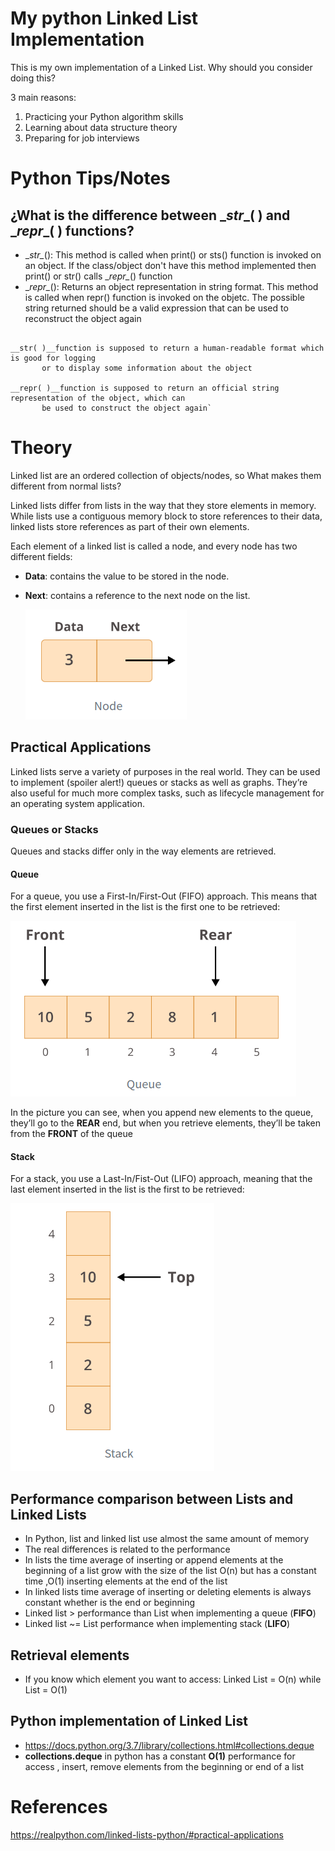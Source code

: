 # My python Linked List Implementation

This is my own implementation of a Linked List. 
Why should you consider doing this?

3 main reasons:
 1. Practicing your Python algorithm skills
 2. Learning about data structure theory
 3. Preparing for job interviews

# Python Tips/Notes
## ¿What is the difference between \__str__( ) and \__repr__( ) functions?
* \__str\__():  This method is called when print() or sts() function is invoked on an object.
               If the class/object don't have this method implemented then print() or str() calls
               \__repr\__() function
* \__repr\__(): Returns an object representation in string format. This method is called when repr() function
               is invoked on the objetc. The possible string returned should be a valid expression that can
               be used to reconstruct the object again
```text

__str( )__function is supposed to return a human-readable format which is good for logging
       or to display some information about the object

__repr( )__function is supposed to return an official string representation of the object, which can
       be used to construct the object again`
```
# Theory

Linked list are an ordered collection of objects/nodes, so What makes them different from normal lists?

Linked lists differ from lists in the way that they store elements in memory. While lists use a contiguous memory
block to store references to their data, linked lists store references as part of their own elements.

Each element of a linked list is called a node, and every node has two different fields:

* **Data**: contains the value to be stored in the node.
* **Next**: contains a reference to the next node on the list.

    ![Node in liked list](./images/node.png)

## Practical Applications
Linked lists serve a variety of purposes in the real world.
They can be used to implement (spoiler alert!) queues or stacks as well as graphs.
They’re also useful for much more complex tasks, such as lifecycle management
for an operating system application.

### Queues or Stacks
Queues and stacks differ only in the way elements are retrieved.

#### Queue

For a queue, you use a First-In/First-Out (FIFO) approach.
This means that the first element inserted in the list is the first one to be retrieved:

![Node in liked list](./images/queue.png)

In the picture you can see, when you append new elements to the queue, they’ll go
to the **REAR** end, but when you retrieve elements, 
they’ll be taken from the **FRONT** of the queue

#### Stack

For a stack, you use a Last-In/Fist-Out (LIFO) approach,
meaning that the last element inserted in the list is the first to be retrieved:

![Node in liked list](./images/stack.png)

## Performance comparison between Lists and Linked Lists

* In Python, list and linked list use almost the same amount of memory
* The real differences is related to the performance
* In lists the time average of inserting or append elements at the beginning of a list grow with the size of the list O(n) but has a constant time ,O(1) inserting elements at the end of the list
* In linked lists time average of inserting or deleting elements is always constant whether is the end or beginning
* Linked list > performance than List when implementing a queue (**FIFO**)
* Linked list ~= List performance when implementing stack (**LIFO**)

## Retrieval elements

* If you know which element you want to access: Linked List = O(n) while List = O(1)

## Python implementation of Linked List

* https://docs.python.org/3.7/library/collections.html#collections.deque
* **collections.deque** in python has a constant **O(1)** performance for access , insert, remove elements from the beginning or end of a list

# References

https://realpython.com/linked-lists-python/#practical-applications
